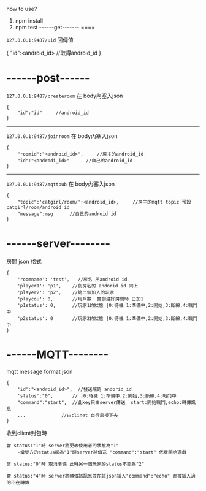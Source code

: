 how to use?
1.  npm install
2. npm test
------get-------
====

`127.0.0.1:9487/uid`
回傳值

{
    "id":<android_id> //取得android_id
}



------post------
=========

`127.0.0.1:9487/createroom`
在 body內塞入json
    
    {
        "id":"id"     //android_id
    }
    
----
`127.0.0.1:9487/joinroom`
在 body內塞入json
    
    {
        "roomid":"<android_id>",     //房主的android_id
        "id":"<androdi_id>"      //自己的android_id
    }
    
----
`127.0.0.1:9487/mqttpub`
在 body內塞入json

    {
        "topic":'catgirl/room/'+<android_id>,     //房主的mqtt topic 預設 catgirl/room/android_id
        "message":msg      //自己的android id
    }

------server--------
=========
房間 json 格式

    {
        'roomname': 'test',   //房名 用android id
        'player1': 'p1',    //創房名的 andorid id 同上
        'player2': 'p2',    //第二個加入的玩家
        'playcou': 0,       //用戶數  當創建好房間時 已加1
        'p1status': 0,      //玩家1的狀態 |0:待機 1:準備中,2:開始,3:斷線,4:戰鬥中
        'p2status': 0       //玩家2的狀態 |0:待機 1:準備中,2:開始,3:斷線,4:戰鬥中
    }


------MQTT--------
=========
mqtt message format
json

    {
        'id':"<android_id>",  //發送端的 andorid_id
        'status':"0",       // |0:待機 1:準備中,2:開始,3:斷線,4:戰鬥中
        "command":"start",  //此key只由server傳送  start:開始戰鬥,echo:轉傳訊息
        ...             //由clinet 自行串接下去
    }

收到client封包時

    當 status:"1"時 server將更改使用者的狀態為"1" 
        -當雙方的status都為"1"時server將傳送 "command":"start" 代表開始遊戲

    當 status:"0"時 取消準備 此時另一個玩家的status不能為"2" 

    當 status:"4"時 server將轉傳該訊息並在該json插入"command":"echo" 而被插入過的不在轉傳
